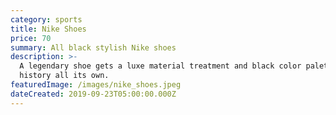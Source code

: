 ```yaml
---
category: sports
title: Nike Shoes
price: 70
summary: All black stylish Nike shoes
description: >-
  A legendary shoe gets a luxe material treatment and black color palette with a
  history all its own.
featuredImage: /images/nike_shoes.jpeg
dateCreated: 2019-09-23T05:00:00.000Z
---
```


